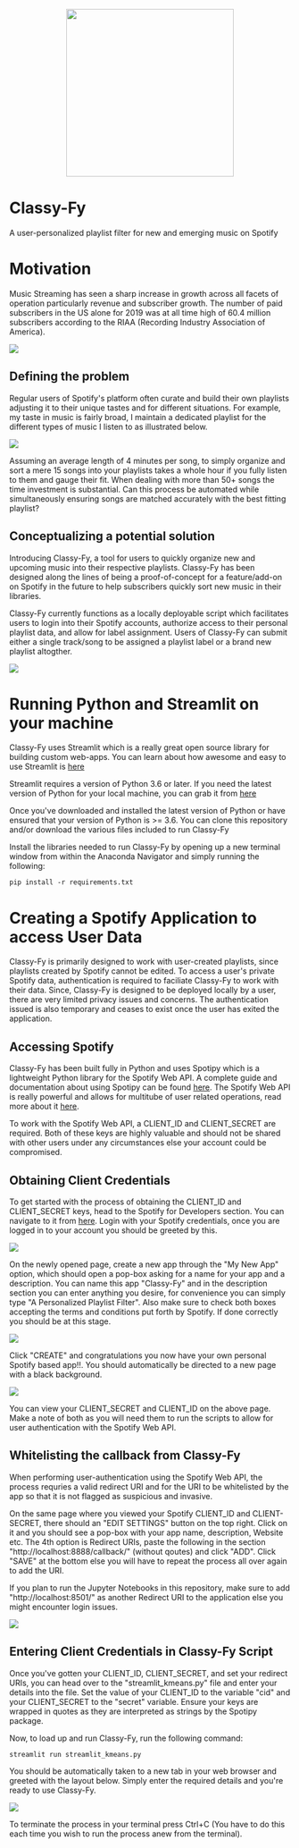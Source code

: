 <p align="center">
  <img width="300" height="300" src="https://i.imgur.com/ojKHKY4.png">
</p>

# Classy-Fy 

A user-personalized playlist filter for new and emerging music on Spotify

# Motivation

Music Streaming has seen a sharp increase in growth across all facets of operation particularly revenue and subscriber growth. The number of paid subscribers in the US alone for 2019 was at all time high of 60.4 million subscribers according to the RIAA (Recording Industry Association of America).

![](https://github.com/vignesh022/Classy-Fy/blob/master/Images/usa_paid_subscribers.png?raw=true)

## Defining the problem

Regular users of Spotify's platform often curate and build their own playlists adjusting it to their unique tastes and for different situations. For example, my taste in music is fairly broad, I maintain a dedicated playlist for the different types of music I listen to as illustrated below.

![](https://github.com/vignesh022/Classy-Fy/blob/master/Images/spotify_playlist_example.png?raw=true)

Assuming an average length of 4 minutes per song, to simply organize and sort a mere 15 songs into your playlists takes a whole hour if you fully listen to them and gauge their fit. When dealing with more than 50+ songs the time investment is substantial. Can this process be automated while simultaneously ensuring songs are matched accurately with the best fitting playlist?

## Conceptualizing a potential solution

Introducing Classy-Fy, a tool for users to quickly organize new and upcoming music into their respective playlists. Classy-Fy has been designed along the lines of being a proof-of-concept for a feature/add-on on Spotify in the future to help subscribers quickly sort new music in their libraries. 

Classy-Fy currently functions as a locally deployable script which facilitates users to login into their Spotify accounts, authorize access to their personal playlist data, and allow for label assignment. Users of Classy-Fy can submit either a single track/song to be assigned a playlist label or a brand new playlist altogther.

![](https://github.com/vignesh022/Classy-Fy/blob/master/Images/classyfy_example.png?raw=true)

# Running Python and Streamlit on your machine

Classy-Fy uses Streamlit which is a really great open source library for building custom web-apps. You can learn about how awesome and easy to use Streamlit is [here](https://docs.streamlit.io/en/stable/)

Streamlit requires a version of Python 3.6 or later. If you need the latest version of Python for your local machine, you can grab it from [here](https://www.anaconda.com/products/individual) 

Once you've downloaded and installed the latest version of Python or have ensured that your version of Python is >= 3.6. You can clone this repository and/or download the various files included to run Classy-Fy 

Install the libraries needed to run Classy-Fy by opening up a new terminal window from within the Anaconda Navigator and simply running the following:
```
pip install -r requirements.txt
```

# Creating a Spotify Application to access User Data

Classy-Fy is primarily designed to work with user-created playlists, since playlists created by Spotify cannot be edited. To access a user's private Spotify data, authentication is required to faciliate Classy-Fy to work with their data. Since, Classy-Fy is designed to be deployed locally by a user, there are very limited privacy issues and concerns. The authentication issued is also temporary and ceases to exist once the user has exited the application.

## Accessing Spotify

Classy-Fy has been built fully in Python and uses Spotipy which is a lightweight Python library for the Spotify Web API. A complete guide and documentation about using Spotipy can be found [here](https://spotipy.readthedocs.io/en/2.12.0/#). The Spotify Web API is really powerful and allows for multitube of user related operations, read more about it [here](https://developer.spotify.com/documentation/web-api/).

To work with the Spotify Web API, a CLIENT_ID and CLIENT_SECRET are required. Both of these keys are highly valuable and should not be shared with other users under any circumstances else your account could be compromised.

## Obtaining Client Credentials

To get started with the process of obtaining the CLIENT_ID and CLIENT_SECRET keys, head to the Spotify for Developers section. You can navigate to it from [here](https://developer.spotify.com/dashboard/). Login with your Spotify credentials, once you are logged in to your account you should be greeted by this.

![](https://github.com/vignesh022/Classy-Fy/blob/master/Images/spotify_dashboard.png?raw=true)

On the newly opened page, create a new app through the "My New App" option, which should open a pop-box asking for a name for your app and a description. You can name this app "Classy-Fy" and in the description section you can enter anything you desire, for convenience you can simply type "A Personalized Playlist Filter". Also make sure to check both boxes accepting the terms and conditions put forth by Spotify. If done correctly you should be at this stage.

![](https://github.com/vignesh022/Classy-Fy/blob/master/Images/spotify_classyfy.png?raw=true)

Click "CREATE" and congratulations you now have your own personal Spotify based app!!. You should automatically be directed to a new page with a black background.

![](https://github.com/vignesh022/Classy-Fy/blob/master/Images/spotify_credentials.png?raw=true)

You can view your CLIENT_SECRET and CLIENT_ID on the above page. Make a note of both as you will need them to run the scripts to allow for user authentication with the Spotify Web API.

## Whitelisting the callback from Classy-Fy

When performing user-authentication using the Spotify Web API, the process requries a valid redirect URI and for the URI to be whitelisted by the app so that it is not flagged as suspicious and invasive.

On the same page where you viewed your Spotify CLIENT_ID and CLIENT-SECRET, there should an "EDIT SETTINGS" button on the top right. Click on it and you should see a pop-box with your app name, description, Website etc. The 4th option is Redirect URIs, paste the following in the section "http://localhost:8888/callback/" (without qoutes) and click "ADD". Click "SAVE" at the bottom else you will have to repeat the process all over again to add the URI.

If you plan to run the Jupyter Notebooks in this repository, make sure to add "http://localhost:8501/" as another Redirect URI to the application else you might encounter login issues.

![](https://github.com/vignesh022/Classy-Fy/blob/master/Images/spotify_redirectURI.png?raw=true)

## Entering Client Credentials in Classy-Fy Script

Once you've gotten your CLIENT_ID, CLIENT_SECRET, and set your redirect URIs, you can head over to the "streamlit_kmeans.py" file and enter your details into the file.
Set the value of your CLIENT_ID to the variable "cid" and your CLIENT_SECRET to the "secret" variable. Ensure your keys are wrapped in quotes as they are interpreted as strings by the Spotipy package.

Now, to load up and run Classy-Fy, run the following command:
```
streamlit run streamlit_kmeans.py
```
You should be automatically taken to a new tab in your web browser and greeted with the layout below. Simply enter the required details and you're ready to use Classy-Fy.

![](https://github.com/vignesh022/Classy-Fy/blob/master/Images/streamlit_login.png?raw=true)

To terminate the process in your terminal press Ctrl+C (You have to do this each time you wish to run the process anew from the terminal).

